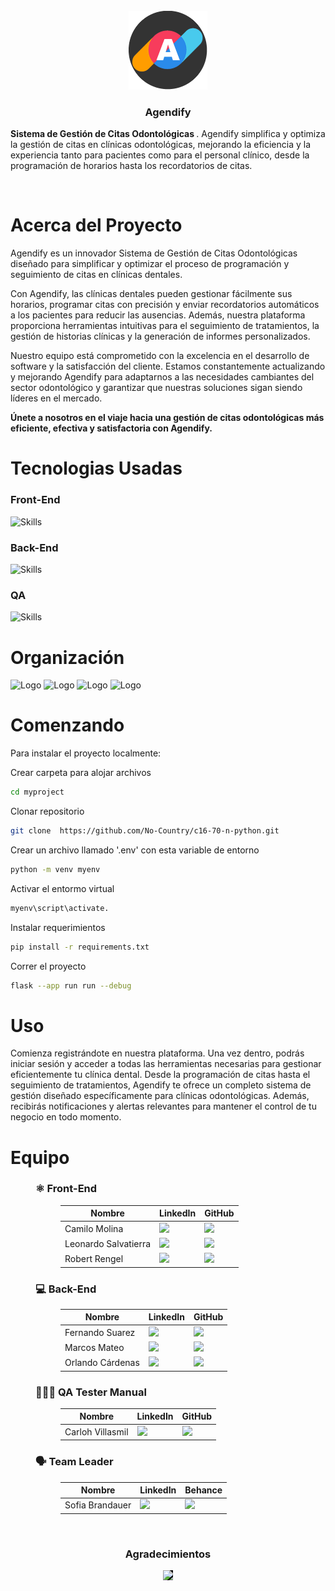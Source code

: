 <div>

<!-- PROJECT LOGO -->
<br />
<div align='center'>
  <a href="https://github.com/No-Country/c16-70-n-python" target="_blank">
  <img src="Img/archivo a.png" alt="Banner" width="25%">
  </a>
  <h3>Agendify</h3>
</div>
<div>
    <p>
    <strong> Sistema de Gestión de Citas Odontológicas </strong>. Agendify simplifica y optimiza la gestión de citas en clínicas odontológicas, mejorando la eficiencia y la experiencia tanto para pacientes como para el personal clínico, desde la programación de horarios hasta los recordatorios de citas.
    </p>
</div>

<!-- ABOUT THE PROJECT -->
<br>
<h1>Acerca del Proyecto</h1>

Agendify es un innovador Sistema de Gestión de Citas Odontológicas diseñado para simplificar y optimizar el proceso de programación y seguimiento de citas en clínicas dentales. 

Con Agendify, las clínicas dentales pueden gestionar fácilmente sus horarios, programar citas con precisión y enviar recordatorios automáticos a los pacientes para reducir las ausencias. Además, nuestra plataforma proporciona herramientas intuitivas para el seguimiento de tratamientos, la gestión de historias clínicas y la generación de informes personalizados.

Nuestro equipo está comprometido con la excelencia en el desarrollo de software y la satisfacción del cliente. Estamos constantemente actualizando y mejorando Agendify para adaptarnos a las necesidades cambiantes del sector odontológico y garantizar que nuestras soluciones sigan siendo líderes en el mercado.

<strong>Únete a nosotros en el viaje hacia una gestión de citas odontológicas más eficiente, efectiva y satisfactoria con Agendify.</strong>

<h1> Tecnologias Usadas
</h1>
<h3>Front-End</h3>

![Skills](https://skillicons.dev/icons?i=html,css,bootstrap,js)

<h3>Back-End</h3>

![Skills](https://skillicons.dev/icons?i=python,flask,mysql&theme=light)
 
<h3>QA</h3>

![Skills](https://skillicons.dev/icons?i=postman&theme=light)

<!-- Organización -->
<h1>Organización</h1>

  <img src="https://cdn.jsdelivr.net/gh/devicons/devicon/icons/trello/trello-plain-wordmark.svg" alt="Logo" width="90" height="90">
  <img src="https://cdn.jsdelivr.net/gh/devicons/devicon/icons/figma/figma-original.svg" alt="Logo" width="60" height="60">
  <img src="https://cdn.jsdelivr.net/gh/devicons/devicon/icons/slack/slack-original.svg" alt="Logo" width="60" height="60">
  <img src="https://img.icons8.com/color/480/discord-new-logo.png" alt="Logo" width="60" height="60">

<!-- GETTING STARTED -->
<br>
<h1>Comenzando</h1>

Para instalar el proyecto localmente:

Crear carpeta para alojar archivos

```sh
cd myproject
```

Clonar repositorio

```sh
git clone  https://github.com/No-Country/c16-70-n-python.git
```

Crear un archivo llamado '.env' con esta variable de entorno

```sh
python -m venv myenv
```

Activar el entormo virtual

```sh
myenv\script\activate.
```

Instalar requerimientos

```sh
pip install -r requirements.txt
```

Correr el proyecto

```sh
flask --app run run --debug
```

<!-- USAGE EXAMPLES -->
<h1>Uso</h1>

Comienza registrándote en nuestra plataforma. Una vez dentro, podrás iniciar sesión y acceder a todas las herramientas necesarias para gestionar eficientemente tu clínica dental. Desde la programación de citas hasta el seguimiento de tratamientos, Agendify te ofrece un completo sistema de gestión diseñado específicamente para clínicas odontológicas. Además, recibirás notificaciones y alertas relevantes para mantener el control de tu negocio en todo momento.

<!-- TEAMS -->

<h1>Equipo</h1>

<dl>
  <dd>
    <h3>⚛️ Front-End</h3>
    <dl>
      <dd>
        <table>
          <thead>
            <tr>
              <th>Nombre</th>
              <th>LinkedIn</th>
              <th>GitHub</th>
            </tr>
          </thead>
          <tbody>
            <tr>
              <td>Camilo Molina</td>
              <td>
                <a href="https://www.linkedin.com/in/camilo-andres-molina-daza-871bb424b" target="_blank" >
                  <img src="https://img.shields.io/badge/linkedin-%230A66C2.svg?&style=for-the-badge&logo=linkedin&logoColor=white"/>
                </a>
              </td>
              <td>
                <a href="https://github.com/Camilopro22" target="_blank" >
                  <img src="https://img.shields.io/badge/github-%23121011.svg?&style=for-the-badge&logo=github&logoColor=white"/>
                </a>
              </td>
            </tr>
            <tr>
              <td>Leonardo Salvatierra</td>
              <td>
                <a href="https://www.linkedin.com/in/leosalvatierra" target="_blank">
                  <img src="https://img.shields.io/badge/linkedin-%230A66C2.svg?&style=for-the-badge&logo=linkedin&logoColor=white"/>
                </a>
              </td>
              <td>
                <a href="https://github.com/LeonardoSalvatierra" target="_blank">
                  <img src="https://img.shields.io/badge/github-%23121011.svg?&style=for-the-badge&logo=github&logoColor=white"/>
                </a>
              </td>
            </tr>
            <tr>
            <tr>
              <td>Robert Rengel</td>
              <td>
                <a href="https://www.linkedin.com/in/robert-jose-asdrubal-rengel-osorio" target="_blank">
                  <img src="https://img.shields.io/badge/linkedin-%230A66C2.svg?&style=for-the-badge&logo=linkedin&logoColor=white"/>
                </a>
              </td>
              <td>
                <a href="https://github.com/robertrengel" target="_blank">
                  <img src="https://img.shields.io/badge/github-%23121011.svg?&style=for-the-badge&logo=github&logoColor=white"/>
                </a>
              </td>
            </tr>
          </tbody>
        </table>
      </dd>
    </dl>
  </dd>
  <dd>
    <h3>💻 Back-End</h3>
    <dl>
      <dd>
        <table>
          <thead>
            <tr>
              <th>Nombre</th>
              <th>LinkedIn</th>
              <th>GitHub</th>
            </tr>
          </thead>
          <tbody>
            <tr>
              <td>Fernando Suarez</td>
              <td>
                <a href="https://www.linkedin.com/in/fernandogabrielsuarez" target="_blank">
                  <img src="https://img.shields.io/badge/linkedin-%230A66C2.svg?&style=for-the-badge&logo=linkedin&logoColor=white"/>
                </a>
              </td>
              <td>
                <a href="https://github.com/fer-gab-sua" target="_blank">
                  <img src="https://img.shields.io/badge/github-%23121011.svg?&style=for-the-badge&logo=github&logoColor=white"/>
                </a>
              </td>
            </tr>
            <tr>
              <td>Marcos Mateo</td>
              <td>
                <a href="https://www.linkedin.com/in/marcos-mateo-tiburcio-7013991ba" target="_blank">
                  <img src="https://img.shields.io/badge/linkedin-%230A66C2.svg?&style=for-the-badge&logo=linkedin&logoColor=white"/>
                </a>
              </td>
              <td>
                <a href="https://github.com/KMBMarcos" target="_blank">
                  <img src="https://img.shields.io/badge/github-%23121011.svg?&style=for-the-badge&logo=github&logoColor=white"/>
                </a>
              </td>
            </tr>
            <tr>
              <td>Orlando Cárdenas</td>
              <td>
                <a href="https://www.linkedin.com/in/orlando-cardenas-villegas-7a2390248" target="_blank">
                  <img src="https://img.shields.io/badge/linkedin-%230A66C2.svg?&style=for-the-badge&logo=linkedin&logoColor=white"/>
                </a>
              </td>
              <td>
                <a href="https://github.com/Orlandoc0107" target="_blank">
                  <img src="https://img.shields.io/badge/github-%23121011.svg?&style=for-the-badge&logo=github&logoColor=white"/>
                </a>
              </td>
            </tr>
          </tbody>
        </table>
      </dd>
    </dl>
  </dd>
  <dd>
    <h3>👨🏻‍💻 QA Tester Manual</h3>
    <dl>
      <dd>
        <table>
          <thead>
            <tr>
              <th>Nombre</th>
              <th>LinkedIn</th>
              <th>GitHub</th>
            </tr>
          </thead>
          <tbody>
            <tr>
              <td>Carloh Villasmil</td>
              <td>
                <a href="https://www.linkedin.com/in/carloh-villasmil-tester-qa" target="_blank">
                  <img src="https://img.shields.io/badge/linkedin-%230A66C2.svg?&style=for-the-badge&logo=linkedin&logoColor=white"/>
                </a>
              </td>
              <td>
                <a href="https://github.com/cdvillas" target="_blank">
                  <img src="https://img.shields.io/badge/github-%23121011.svg?&style=for-the-badge&logo=github&logoColor=white"/>
                </a>
              </td>
            </tr>
          </tbody>
        </table>
      </dd>
    </dl>
  </dd>
  <dd>
    <h3>🗣 Team Leader</h3>
    <dl>
      <dd>
        <table>
          <thead>
            <tr>
              <th>Nombre</th>
              <th>LinkedIn</th>
              <th>Behance</th>
            </tr>
          </thead>
          <tbody>
            <tr>
              <td>Sofia Brandauer</td>
              <td>
                <a href="https://www.behance.net/sofiabrandauer" target="_blank">
                  <img src="https://img.shields.io/badge/linkedin-%230A66C2.svg?&style=for-the-badge&logo=linkedin&logoColor=white"/>
                </a>
              </td>
              <td>
                <a href=="https://www.behance.net/sofiabrandauer" target="_blank">
                  <img src="https://img.shields.io/badge/behance-%231769FF.svg?&style=for-the-badge&logo=behance&logoColor=white"/>
                </a>
              </td>
            </tr>
          </tbody>
        </table>
      </dd>
    </dl>
  </dd>
</dl>
<br> 

<!-- ACKNOWLEDGMENTS -->

<div align='center'>
<h3>Agradecimientos</h3>
  <a href="https://www.nocountry.tech/" target="_blank">
    <img style='background-color:black;' src="https://encrypted-tbn0.gstatic.com/images?q=tbn:ANd9GcQsukYB3HL90LSwYv_RIR2O2OlCV8Sbkx2eNHv8nRvOu8L16FxLQ0nPzY02wQ_BJOfQZw&usqp=CAU" width="200">
  </a>
</div>


[def]: https://img.shields.io/badge/?style=for-the-badge&logo=JSON%20web%20tokens
